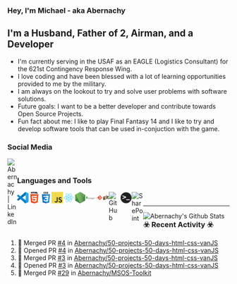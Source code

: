 ### Hey, I'm Michael - aka Abernachy

## I'm a Husband, Father of 2, Airman, and a Developer

- I'm currently serving in the USAF as an EAGLE (Logistics Consultant) for the 621st Contingency Response Wing.
- I love coding and have been blessed with a lot of learning opportunities provided to me by the military.
- I am always on the lookout to try and solve user problems with software solutions.
- Future goals: I want to be a better developer and contribute towards Open Source Projects.
- Fun fact about me: I like to play Final Fantasy 14 and I like to try and develop software tools that can be used in-conjuction with the game.

### Social Media

[<img align="left" alt="Abernachy | LinkedIn" width="22px" src="https://cdn-icons-png.flaticon.com/512/174/174857.png" />][linkedin]

<br />

### Languages and Tools

<img align="left" alt="Visual Studio Code" width="26px" src="https://raw.githubusercontent.com/github/explore/80688e429a7d4ef2fca1e82350fe8e3517d3494d/topics/visual-studio-code/visual-studio-code.png" />
<img align="left" alt="HTML5" width="26px" src="https://raw.githubusercontent.com/github/explore/80688e429a7d4ef2fca1e82350fe8e3517d3494d/topics/html/html.png" />
<img align="left" alt="CSS3" width="26px" src="https://raw.githubusercontent.com/github/explore/80688e429a7d4ef2fca1e82350fe8e3517d3494d/topics/css/css.png" />
<img align="left" alt="JavaScript" width="26px" src="https://raw.githubusercontent.com/github/explore/80688e429a7d4ef2fca1e82350fe8e3517d3494d/topics/javascript/javascript.png" />
<img align="left" alt="React" width="26px" src="https://raw.githubusercontent.com/github/explore/80688e429a7d4ef2fca1e82350fe8e3517d3494d/topics/react/react.png" />
<img align="left" alt="Node.js" width="26px" src="https://raw.githubusercontent.com/github/explore/80688e429a7d4ef2fca1e82350fe8e3517d3494d/topics/nodejs/nodejs.png" />
<img align="left" alt="MongoDB" width="26px" src="https://raw.githubusercontent.com/github/explore/80688e429a7d4ef2fca1e82350fe8e3517d3494d/topics/mongodb/mongodb.png" />
<img align="left" alt="Git" width="26px" src="https://raw.githubusercontent.com/github/explore/80688e429a7d4ef2fca1e82350fe8e3517d3494d/topics/git/git.png" />
<img align="left" alt="GitHub" width="26px" src="https://cdn-icons-png.flaticon.com/128/270/270798.png" />
<img align="left" alt="Terminal" width="26px" src="https://raw.githubusercontent.com/github/explore/80688e429a7d4ef2fca1e82350fe8e3517d3494d/topics/terminal/terminal.png" />
<img align="left" alt="SharePoint" width="26px" src="https://cdn.icon-icons.com/icons2/2397/PNG/128/microsoft_sharepoint_logo_office_icon_145722.png" />



<br />

---

<img align="left" alt="Abernachy's Github Stats" src="https://github-readme-stats.vercel.app/api?username=Abernachy&theme=chartreuse-dark&show_icons=true&hide_border=true" />

### ☣️ Recent Activity ☣️
<!--START_SECTION:activity-->
1. 🎉 Merged PR [#4](https://github.com/Abernachy/50-projects-50-days-html-css-vanJS/pull/4) in [Abernachy/50-projects-50-days-html-css-vanJS](https://github.com/Abernachy/50-projects-50-days-html-css-vanJS)
2. 💪 Opened PR [#4](https://github.com/Abernachy/50-projects-50-days-html-css-vanJS/pull/4) in [Abernachy/50-projects-50-days-html-css-vanJS](https://github.com/Abernachy/50-projects-50-days-html-css-vanJS)
3. 🎉 Merged PR [#3](https://github.com/Abernachy/50-projects-50-days-html-css-vanJS/pull/3) in [Abernachy/50-projects-50-days-html-css-vanJS](https://github.com/Abernachy/50-projects-50-days-html-css-vanJS)
4. 💪 Opened PR [#3](https://github.com/Abernachy/50-projects-50-days-html-css-vanJS/pull/3) in [Abernachy/50-projects-50-days-html-css-vanJS](https://github.com/Abernachy/50-projects-50-days-html-css-vanJS)
5. 🎉 Merged PR [#29](https://github.com/Abernachy/MSOS-Toolkit/pull/29) in [Abernachy/MSOS-Toolkit](https://github.com/Abernachy/MSOS-Toolkit)
<!--END_SECTION:activity-->





<br />

[linkedin]: https://www.linkedin.com/in/michael-mason-aber/
